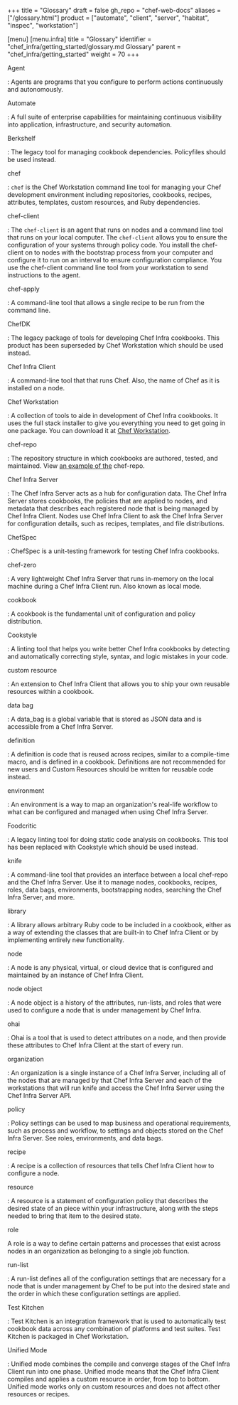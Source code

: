 +++
title = "Glossary"
draft = false
gh_repo = "chef-web-docs"
aliases = ["/glossary.html"]
product = ["automate", "client", "server", "habitat", "inspec", "workstation"]

[menu]
  [menu.infra]
 title = "Glossary"
 identifier = "chef_infra/getting_started/glossary.md Glossary"
 parent = "chef_infra/getting_started"
 weight = 70
+++

Agent

: Agents are programs that you configure to perform actions continuously and autonomously.

Automate

: A full suite of enterprise capabilities for maintaining continuous visibility into application, infrastructure, and security automation.

Berkshelf

:   The legacy tool for managing cookbook dependencies. Policyfiles should be used instead.

chef

: `chef` is the Chef Workstation command line tool for managing your Chef development environment including repositories, cookbooks, recipes, attributes, templates, custom resources, and Ruby dependencies.

chef-client

: The `chef-client` is an agent that runs on nodes and a command line tool that runs on your local computer. The `chef-client` allows you to ensure the configuration of your systems through policy code. You install the chef-client on to nodes with the bootstrap process from your computer and configure it to run on an interval to ensure configuration compliance. You use the chef-client command line tool from your workstation to send instructions to the agent.

chef-apply

: A command-line tool that allows a single recipe to be run from the command line.

ChefDK

: The legacy package of tools for developing Chef Infra cookbooks. This product has been superseded by Chef Workstation which should be used instead.

Chef Infra Client

: A command-line tool that that runs Chef. Also, the name of Chef as it is installed on a node.

Chef Workstation

: A collection of tools to aide in development of Chef Infra cookbooks. It uses the full stack installer to give you everything you need to get going in one package. You can download it at [Chef Workstation](https://downloads.chef.io/chef-workstation/).

chef-repo

: The repository structure in which cookbooks are authored, tested, and maintained. View [an example of the](https://github.com/chef/chef-repo) chef-repo.

Chef Infra Server

: The Chef Infra Server acts as a hub for configuration data. The Chef Infra Server stores cookbooks, the policies that are applied to nodes, and metadata that describes each registered node that is being managed by Chef Infra Client. Nodes use Chef Infra Client to ask the Chef Infra Server for configuration details, such as recipes, templates, and file distributions.

ChefSpec

: ChefSpec is a unit-testing framework for testing Chef Infra cookbooks.

chef-zero

: A very lightweight Chef Infra Server that runs in-memory on the local machine during a Chef Infra Client run. Also known as local mode.

cookbook

: A cookbook is the fundamental unit of configuration and policy distribution.

Cookstyle

: A linting tool that helps you write better Chef Infra cookbooks by detecting and automatically correcting style, syntax, and logic mistakes in your code.

custom resource

: An extension to Chef Infra Client that allows you to ship your own reusable resources within a cookbook.

data bag

: A data_bag is a global variable that is stored as JSON data and is accessible from a Chef Infra Server.

definition

: A definition is code that is reused across recipes, similar to a compile-time macro, and is defined in a cookbook. Definitions are not recommended for new users and Custom Resources should be written for reusable code instead.

environment

: An environment is a way to map an organization's real-life workflow to what can be configured and managed when using Chef Infra Server.

Foodcritic

: A legacy linting tool for doing static code analysis on cookbooks. This tool has been replaced with Cookstyle which should be used instead.

knife

: A command-line tool that provides an interface between a local chef-repo and the Chef Infra Server. Use it to manage nodes, cookbooks, recipes, roles, data bags, environments, bootstrapping nodes, searching the Chef Infra Server, and more.

library

: A library allows arbitrary Ruby code to be included in a cookbook, either as a way of extending the classes that are built-in to Chef Infra Client or by implementing entirely new functionality.

node

: A node is any physical, virtual, or cloud device that is configured and maintained by an instance of Chef Infra Client.

node object

: A node object is a history of the attributes, run-lists, and roles that were used to configure a node that is under management by Chef Infra.

ohai

: Ohai is a tool that is used to detect attributes on a node, and then provide these attributes to Chef Infra Client at the start of every run.

organization

: An organization is a single instance of a Chef Infra Server, including all of the nodes that are managed by that Chef Infra Server and each of the workstations that will run knife and access the Chef Infra Server using the Chef Infra Server API.

policy

: Policy settings can be used to map business and operational requirements, such as process and workflow, to settings and objects stored on the Chef Infra Server. See roles, environments, and data bags.

recipe

: A recipe is a collection of resources that tells Chef Infra Client how to configure a node.

resource

: A resource is a statement of configuration policy that describes the desired state of an piece within your infrastructure, along with the steps needed to bring that item to the desired state.

role

A role is a way to define certain patterns and processes that exist across nodes in an organization as belonging to a single job function.

run-list

: A run-list defines all of the configuration settings that are necessary for a node that is under management by Chef to be put into the desired state and the order in which these configuration settings are applied.

Test Kitchen

: Test Kitchen is an integration framework that is used to automatically test cookbook data across any combination of platforms and test suites. Test Kitchen is packaged in Chef Workstation.

Unified Mode

: Unified mode combines the compile and converge stages of the Chef Infra Client run into one phase. Unified mode means that the Chef Infra Client compiles and applies a custom resource in order, from top to bottom. Unified mode works only on custom resources and does not affect other resources or recipes.
